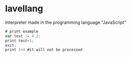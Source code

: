 # lavellang
Interpreter made in the programming language "JavaScript"
```javascript
# print example
var test := 4.2;
print test+1;
exit;
print 1+4 #it will not be processed
```
